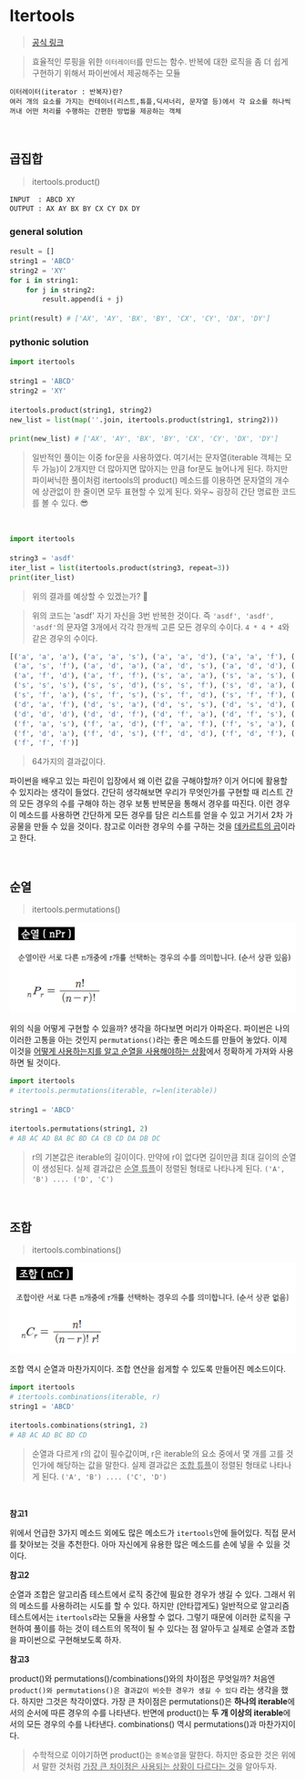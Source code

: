 # Itertools

> [공식 링크](https://python.flowdas.com/library/itertools.html)

> 효율적인 루핑을 위한 `이터레이터`를 만드는 함수. 반복에 대한 로직을 좀 더 쉽게 구현하기 위해서 파이썬에서 제공해주는 모듈

```
이터레이터(iterator : 반복자)란?
여러 개의 요소를 가지는 컨테이너(리스트,튜플,딕셔너리, 문자열 등)에서 각 요소를 하나씩 꺼내 어떤 처리를 수행하는 간편한 방법을 제공하는 객체
```

<br />

## 곱집합

> itertools.product()

```
INPUT  : ABCD XY
OUTPUT : AX AY BX BY CX CY DX DY
```

### general solution

```python
result = []
string1 = 'ABCD'
string2 = 'XY'
for i in string1:
    for j in string2:
        result.append(i + j)

print(result) # ['AX', 'AY', 'BX', 'BY', 'CX', 'CY', 'DX', 'DY']
```

### pythonic solution

```python
import itertools

string1 = 'ABCD'
string2 = 'XY'

itertools.product(string1, string2)
new_list = list(map(''.join, itertools.product(string1, string2)))

print(new_list) # ['AX', 'AY', 'BX', 'BY', 'CX', 'CY', 'DX', 'DY']
```

> 일반적인 풀이는 이중 for문을 사용하였다. 여기서는 문자열(iterable 객체는 모두 가능)이 2개지만 더 많아지면 많아지는 만큼 for문도 늘어나게 된다. 하지만 파이써닉한 풀이처럼 itertools의 product() 메소드를 이용하면 문자열의 개수에 상관없이 한 줄이면 모두 표현할 수 있게 된다. 와우~ 굉장히 간단 명료한 코드를 볼 수 있다. 😎

<br />

```python
import itertools

string3 = 'asdf'
iter_list = list(itertools.product(string3, repeat=3))
print(iter_list)
```

> 위의 결과를 예상할 수 있겠는가? 🤔

> 위의 코드는 'asdf' 자기 자신을 3번 반복한 것이다. 즉 `'asdf', 'asdf', 'asdf'`의 문자열 3개에서 각각 한개씩 고른 모든 경우의 수이다. `4 * 4 * 4`와 같은 경우의 수이다.

```python
[('a', 'a', 'a'), ('a', 'a', 's'), ('a', 'a', 'd'), ('a', 'a', 'f'), ('a', 's', 'a'), ('a', 's', 's'), ('a', 's', 'd'),
 ('a', 's', 'f'), ('a', 'd', 'a'), ('a', 'd', 's'), ('a', 'd', 'd'), ('a', 'd', 'f'), ('a', 'f', 'a'), ('a', 'f', 's'),
 ('a', 'f', 'd'), ('a', 'f', 'f'), ('s', 'a', 'a'), ('s', 'a', 's'), ('s', 'a', 'd'), ('s', 'a', 'f'), ('s', 's', 'a'),
 ('s', 's', 's'), ('s', 's', 'd'), ('s', 's', 'f'), ('s', 'd', 'a'), ('s', 'd', 's'), ('s', 'd', 'd'), ('s', 'd', 'f'),
 ('s', 'f', 'a'), ('s', 'f', 's'), ('s', 'f', 'd'), ('s', 'f', 'f'), ('d', 'a', 'a'), ('d', 'a', 's'), ('d', 'a', 'd'),
 ('d', 'a', 'f'), ('d', 's', 'a'), ('d', 's', 's'), ('d', 's', 'd'), ('d', 's', 'f'), ('d', 'd', 'a'), ('d', 'd', 's'),
 ('d', 'd', 'd'), ('d', 'd', 'f'), ('d', 'f', 'a'), ('d', 'f', 's'), ('d', 'f', 'd'), ('d', 'f', 'f'), ('f', 'a', 'a'),
 ('f', 'a', 's'), ('f', 'a', 'd'), ('f', 'a', 'f'), ('f', 's', 'a'), ('f', 's', 's'), ('f', 's', 'd'), ('f', 's', 'f'),
 ('f', 'd', 'a'), ('f', 'd', 's'), ('f', 'd', 'd'), ('f', 'd', 'f'), ('f', 'f', 'a'), ('f', 'f', 's'), ('f', 'f', 'd'),
 ('f', 'f', 'f')]
```

> 64가지의 결과값이다.

파이썬을 배우고 있는 파린이 입장에서 왜 이런 값을 구해야할까? 이거 어디에 활용할 수 있지라는 생각이 들었다. 간단히 생각해보면 우리가 무엇인가를 구현할 때 리스트 간의 모든 경우의 수를 구해야 하는 경우 보통 반복문을 통해서 경우를 따진다. 이런 경우 이 메소드를 사용하면 간단하게 모든 경우를 담은 리스트를 얻을 수 있고 거기서 2차 가공물을 만들 수 있을 것이다. 참고로 이러한 경우의 수를 구하는 것을 [데카르트의 곱](https://ko.wikipedia.org/wiki/%EA%B3%B1%EC%A7%91%ED%95%A9)이라고 한다.

<br />

## 순열

> itertools.permutations()

![순열](../images/permutations.png)

위의 식을 어떻게 구현할 수 있을까? 생각을 하다보면 머리가 아파온다. 파이썬은 나의 이러한 고통을 아는 것인지 `permutations()`라는 좋은 메소드를 만들어 놓았다. 이제 이것을 <u>어떻게 사용하는지를 알고 순열을 사용해야하는 상황</u>에서 정확하게 가져와 사용하면 될 것이다.

```python
import itertools
# itertools.permutations(iterable, r=len(iterable))

string1 = 'ABCD'

itertools.permutations(string1, 2)
# AB AC AD BA BC BD CA CB CD DA DB DC
```

> r의 기본값은 iterable의 길이이다. 만약에 r이 없다면 길이만큼 최대 길이의 순열이 생성된다. 실제 결과값은 <u>순열 튜플</u>이 정렬된 형태로 나타나게 된다. `('A', 'B') .... ('D', 'C')`

<br />

## 조합

> itertools.combinations()

![조합](../images/combinations.png)

조합 역시 순열과 마찬가지이다. 조합 연산을 쉽게할 수 있도록 만들어진 메소드이다.

```python
import itertools
# itertools.combinations(iterable, r)
string1 = 'ABCD'

itertools.combinations(string1, 2)
# AB AC AD BC BD CD
```

> 순열과 다르게 r의 값이 필수값이며, r은 iterable의 요소 중에서 몇 개를 고를 것인가에 해당하는 값을 말한다. 실제 결과값은 <u>조합 튜플</u>이 정렬된 형태로 나타나게 된다. `('A', 'B') .... ('C', 'D')`

<br />

**참고1**

위에서 언급한 3가지 메소드 외에도 많은 메소드가 `itertools`안에 들어있다. 직접 문서를 찾아보는 것을 추천한다. 아마 자신에게 유용한 많은 메소드를 손에 넣을 수 있을 것이다.

**참고2**

순열과 조합은 알고리즘 테스트에서 로직 중간에 필요한 경우가 생길 수 있다. 그래서 위의 메소드를 사용하려는 시도를 할 수 있다. 하지만 (안타깝게도) 일반적으로 알고리즘 테스트에서는 `itertools`라는 모듈을 사용할 수 없다. 그렇기 때문에 이러한 로직을 구현하여 풀이를 하는 것이 테스트의 목적이 될 수 있다는 점 알아두고 실제로 순열과 조합을 파이썬으로 구현해보도록 하자.

**참고3**

product()와 permutations()/combinations()와의 차이점은 무엇일까? 처음엔 `product()와 permutations()은 결과값이 비슷한 경우가 생길 수 있다` 라는 생각을 했다. 하지만 그것은 착각이였다. 가장 큰 차이점은 permutations()은 **하나의 iterable**에서의 순서에 따른 경우의 수를 나타낸다. 반면에 product()는 **두 개 이상의 iterable**에서의 모든 경우의 수를 나타낸다. combinations() 역시 permutations()과 마찬가지이다.

> 수학적으로 이야기하면 product()는 `중복순열`을 말한다. 하지만 중요한 것은 위에서 말한 것처럼 <u>가장 큰 차이점은 사용되는 상황이 다르다는 것</u>을 알아두자.
